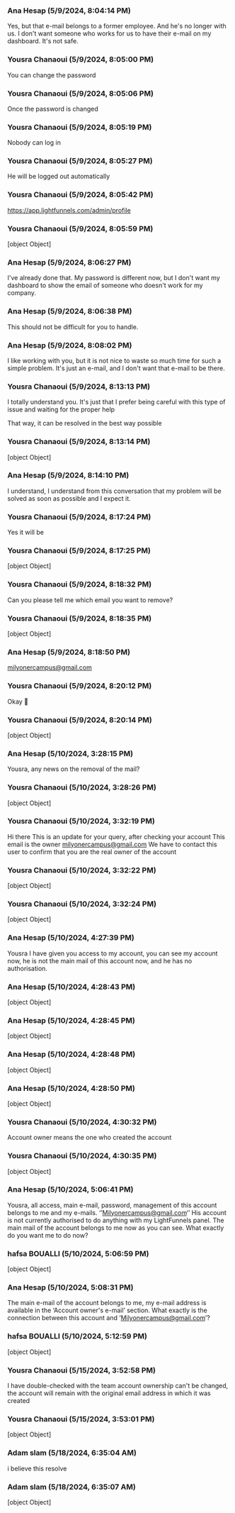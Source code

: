 ### Ana Hesap (5/9/2024, 8:04:14 PM)

Yes, but that e-mail belongs to a former employee. And he's no longer with us. I don't want someone who works for us to have their e-mail on my dashboard. It's not safe.

### Yousra Chanaoui (5/9/2024, 8:05:00 PM)

You can change the password 

### Yousra Chanaoui (5/9/2024, 8:05:06 PM)

Once the password is changed 

### Yousra Chanaoui (5/9/2024, 8:05:19 PM)

Nobody can log in

### Yousra Chanaoui (5/9/2024, 8:05:27 PM)

He will be logged out automatically 

### Yousra Chanaoui (5/9/2024, 8:05:42 PM)

https://app.lightfunnels.com/admin/profile

### Yousra Chanaoui (5/9/2024, 8:05:59 PM)

[object Object]

### Ana Hesap (5/9/2024, 8:06:27 PM)

I've already done that. My password is different now, but I don't want my dashboard to show the email of someone who doesn't work for my company.

### Ana Hesap (5/9/2024, 8:06:38 PM)

This should not be difficult for you to handle.

### Ana Hesap (5/9/2024, 8:08:02 PM)

I like working with you, but it is not nice to waste so much time for such a simple problem. It's just an e-mail, and I don't want that e-mail to be there.

### Yousra Chanaoui (5/9/2024, 8:13:13 PM)

I totally understand you. It's just that I prefer being careful with this type of issue and waiting for the proper help 


That way, it can be resolved in the best way possible 



### Yousra Chanaoui (5/9/2024, 8:13:14 PM)

[object Object]

### Ana Hesap (5/9/2024, 8:14:10 PM)

I understand, I understand from this conversation that my problem will be solved as soon as possible and I expect it.

### Yousra Chanaoui (5/9/2024, 8:17:24 PM)

Yes it will be 

### Yousra Chanaoui (5/9/2024, 8:17:25 PM)

[object Object]

### Yousra Chanaoui (5/9/2024, 8:18:32 PM)

Can you please tell me which email you want to remove?

### Yousra Chanaoui (5/9/2024, 8:18:35 PM)

[object Object]

### Ana Hesap (5/9/2024, 8:18:50 PM)

milyonercampus@gmail.com

### Yousra Chanaoui (5/9/2024, 8:20:12 PM)

Okay 🫡

### Yousra Chanaoui (5/9/2024, 8:20:14 PM)

[object Object]

### Ana Hesap (5/10/2024, 3:28:15 PM)

Yousra, any news on the removal of the mail?

### Yousra Chanaoui (5/10/2024, 3:28:26 PM)

[object Object]

### Yousra Chanaoui (5/10/2024, 3:32:19 PM)

Hi there 
This is an update for your query, after checking your account 
This email is the owner milyonercampus@gmail.com
We have to contact this user to confirm that you are the real owner of the account

### Yousra Chanaoui (5/10/2024, 3:32:22 PM)

[object Object]

### Yousra Chanaoui (5/10/2024, 3:32:24 PM)

[object Object]

### Ana Hesap (5/10/2024, 4:27:39 PM)

Yousra I have given you access to my account, you can see my account now, he is not the main mail of this account now, and he has no authorisation.

### Ana Hesap (5/10/2024, 4:28:43 PM)

[object Object]

### Ana Hesap (5/10/2024, 4:28:45 PM)

[object Object]

### Ana Hesap (5/10/2024, 4:28:48 PM)

[object Object]

### Ana Hesap (5/10/2024, 4:28:50 PM)

[object Object]

### Yousra Chanaoui (5/10/2024, 4:30:32 PM)

Account owner means the one who created the account

### Yousra Chanaoui (5/10/2024, 4:30:35 PM)

[object Object]

### Ana Hesap (5/10/2024, 5:06:41 PM)

Yousra, all access, main e-mail, password, management of this account belongs to me and my e-mails. ‘’Milyonercampus@gmail.com‘’ His account is not currently authorised to do anything with my LightFunnels panel.  The main mail of the account belongs to me now as you can see. What exactly do you want me to do now?

### hafsa BOUALLI (5/10/2024, 5:06:59 PM)

[object Object]

### Ana Hesap (5/10/2024, 5:08:31 PM)

The main e-mail of the account belongs to me, my e-mail address is available in the ‘Account owner's e-mail’ section. What exactly is the connection between this account and ‘Milyonercampus@gmail.com’?

### hafsa BOUALLI (5/10/2024, 5:12:59 PM)

[object Object]

### Yousra Chanaoui (5/15/2024, 3:52:58 PM)

I have double-checked with the team account ownership can't be changed, the account will remain with the original email address in which it was created

### Yousra Chanaoui (5/15/2024, 3:53:01 PM)

[object Object]

### Adam slam (5/18/2024, 6:35:04 AM)

i believe this resolve

### Adam slam (5/18/2024, 6:35:07 AM)

[object Object]
